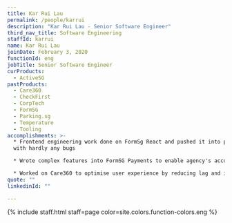 ```yaml
---
title: Kar Rui Lau
permalink: /people/karrui
description: "Kar Rui Lau - Senior Software Engineer"
third_nav_title: Software Engineering
staffId: karrui
name: Kar Rui Lau
joinDate: February 3, 2020
functionId: eng
jobTitle: Senior Software Engineer
curProducts:
  - ActiveSG
pastProducts:
  - Care360
  - CheckFirst
  - CorpTech
  - FormSG
  - Parking.sg
  - Temperature
  - Tooling
accomplishments: >-
  * Frontend engineering work done on FormSg React and pushed it into production
  with hardly any bugs

  * Wrote complex features into FormSG Payments to enable agency's accounts to their FormSG.

  * Worked on Care360 to optimise user experience by reducing lag and improved frontend application usage.
quote: ""
linkedinId: ""

---
```


{% include staff.html staff=page color=site.colors.function-colors.eng %}
